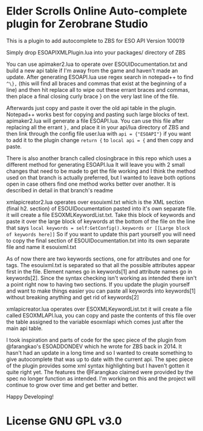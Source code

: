 # Elder Scrolls Online Auto-complete plugin for Zerobrane Studio

This is a plugin to add autocomplete to ZBS for ESO API Version 100019

Simply drop ESOAPIXMLPlugin.lua into your packages/ directory of ZBS

You can use apimaker2.lua to operate over ESOUIDocumentation.txt and build a new api table if I'm away from the game and haven't made an update. After generating ESOAPI.lua use regex search in notepad++ to find ` ^\}, ` (this will find all braces and commas that exist at the beginning of a line) and then hit replace all to wipe out these errant braces and commas, then place a final closing curly brace } on the very last line of the file.

Afterwards just copy and paste it over the old api table in the plugin. Notepad++ works best for copying and pasting such large blocks of text. apimaker2.lua will generate a file ESOAPI.lua. You can use this file after replacing all the errant ` }, ` and place it in your api/lua directory of ZBS and then link through the config file user.lua with ` api = {"ESOAPI"} ` if you want to add it to the plugin change ` return { ` to ` local api = { ` and then copy and paste.

There is also another branch called closingbrace in this repo which uses a different method for generating ESOAPI.lua It will leave you with 2 small changes that need to be made to get the file working and I think the method used on that branch is actually preferred, but I wanted to leave both options open in case others find one method works better over another. It is described in detail in that branch's readme

xmlapicreator2.lua operates over esouixml.txt which is the XML section (final h2. section) of ESOUIDocumentation pasted into it's own separate file. it will create a file ESOXMLKeywordList.txt. Take this block of keywords and paste it over the large block of keywords at the bottom of the file on the line that says ` local keywords = self:GetConfig().keywords or [[Large block of keywords here]] ` So if you want to update this part yourself you will need to copy the final section of ESOUIDocumentation.txt into its own separate file and name it esouixml.txt

As of now there are two keywords sections, one for attributes and one for tags. The esouixml.txt is separated so that all the possible attributes appear first in the file. Element names go in keywords[1] and attribute names go in keywords[2]. Since the syntax checking isn't working as intended there isn't a point right now to having two sections. If you update the plugin yourself and want to make things easier you can paste all keywords into keywords[1] without breaking anything and get rid of keywords[2]

xmlapicreator.lua operates over ESOXMLKeywordList.txt it will create a file called ESOXMLAPI.lua, you can copy and paste the contents of this file over the table assigned to the variable esoxmlapi which comes just after the main api table.

I took inspiration and parts of code for the spec piece of the plugin from @farangkao's ESOADDONDEV which he wrote for ZBS back in 2014. It hasn't had an update in a long time and so I wanted to create something to give autocomplete that was up to date with the current api. The spec piece of the plugin provides some xml syntax highlighting but I haven't gotten it quite right yet. The features the @Farangkao claimed were provided by the spec no longer function as intended. I'm working on this and the project will continue to grow over time and get better and better.

Happy Developing!

# License GNU GPL v3.0
